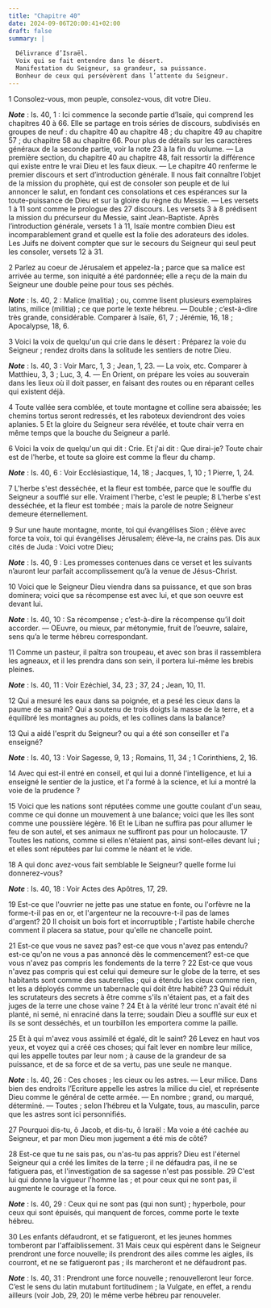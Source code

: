 ```yaml
---
title: "Chapitre 40"
date: 2024-09-06T20:00:41+02:00
draft: false
summary: |
  
  Délivrance d’Israël.
  Voix qui se fait entendre dans le désert.
  Manifestation du Seigneur, sa grandeur, sa puissance.
  Bonheur de ceux qui persévèrent dans l’attente du Seigneur.
---
```



1 Consolez-vous, mon peuple, consolez-vous, dit votre Dieu.

***Note*** :  Is. 40, 1 : Ici commence la seconde partie d’Isaïe, qui comprend les chapitres 40 à 66. Elle se partage en trois séries de discours, subdivisés en groupes de neuf : du chapitre 40 au chapitre 48 ; du chapitre 49 au chapitre 57 ; du chapitre 58 au chapitre 66. Pour plus de détails sur les caractères généraux de la seconde partie, voir la note 23 à la fin du volume. ― La première section, du chapitre 40 au chapitre 48, fait ressortir la différence qui existe entre le vrai Dieu et les faux dieux. ― Le chapitre 40 renferme le premier discours et sert d’introduction générale. Il nous fait connaître l’objet de la mission du prophète, qui est de consoler son peuple et de lui annoncer le salut, en fondant ces consolations et ces espérances sur la toute-puissance de Dieu et sur la gloire du règne du Messie. ― Les versets 1 à 11 sont comme le prologue des 27 discours. Les versets 3 à 8 prédisent la mission du précurseur du Messie, saint Jean-Baptiste. Après l’introduction générale, versets 1 à 11, Isaïe montre
combien Dieu est incomparablement grand et quelle est la folie des adorateurs des idoles. Les Juifs ne doivent compter que sur le secours du Seigneur qui seul peut les consoler, versets 12 à 31.

2 Parlez au coeur de Jérusalem et appelez-la ; parce que sa malice est arrivée au terme, son iniquité a été pardonnée; elle a reçu de la main du Seigneur une double peine pour tous ses péchés.

***Note*** :  Is. 40, 2 : Malice (malitia) ; ou, comme lisent plusieurs exemplaires latins, milice (militia) ; ce que porte le texte hébreu. ― Double ; c’est-à-dire très grande, considérable. Comparer à Isaïe, 61, 7 ; Jérémie, 16, 18 ; Apocalypse, 18, 6.


3 Voici la voix de quelqu'un qui crie dans le désert : Préparez la voie du Seigneur ; rendez droits dans la solitude les sentiers de notre Dieu.

***Note*** :  Is. 40, 3 : Voir Marc, 1, 3 ; Jean, 1, 23. ― La voix, etc. Comparer à Matthieu, 3, 3 ; Luc, 3, 4. ― En Orient, on prépare les voies au souverain dans les lieux où il doit passer, en faisant des routes ou en réparant celles qui existent déjà.

4 Toute vallée sera comblée, et toute montagne et colline sera abaissée; les chemins tortus seront redressés, et les raboteux deviendront des voies aplanies. 5 Et la gloire du Seigneur sera révélée, et toute chair verra en même temps que la bouche du Seigneur a parlé.


6 Voici la voix de quelqu'un qui dit : Crie. Et j'ai dit : Que dirai-je? Toute chair est de l'herbe, et toute sa gloire est comme la fleur du champ.

***Note*** :  Is. 40, 6 : Voir Ecclésiastique, 14, 18 ; Jacques, 1, 10 ; 1 Pierre, 1, 24.

7 L'herbe s'est desséchée, et la fleur est tombée, parce que le souffle du Seigneur a soufflé sur elle. Vraiment l'herbe, c'est le peuple; 8 L'herbe s'est desséchée, et la fleur est tombée ; mais la parole de notre Seigneur demeure éternellement.


9 Sur une haute montagne, monte, toi qui évangélises Sion ; élève avec force ta voix, toi qui évangélises Jérusalem; élève-la, ne crains pas. Dis aux cités de Juda : Voici votre Dieu;

***Note*** :  Is. 40, 9 : Les promesses contenues dans ce verset et les suivants n’auront leur parfait accomplissement qu’à la venue de Jésus-Christ.


10 Voici que le Seigneur Dieu viendra dans sa puissance, et que son bras dominera; voici que sa récompense est avec lui, et que son oeuvre est devant lui.

***Note*** :  Is. 40, 10 : Sa récompense ; c’est-à-dire la récompense qu’il doit accorder. ― OEuvre, ou mieux, par métonymie, fruit de l’oeuvre, salaire, sens qu’a le terme hébreu correspondant.

11 Comme un pasteur, il paîtra son troupeau, et avec son bras il rassemblera les agneaux, et il les prendra dans son sein, il portera lui-même les brebis pleines.

***Note*** :  Is. 40, 11 : Voir Ezéchiel, 34, 23 ; 37, 24 ; Jean, 10, 11.


12 Qui a mesuré les eaux dans sa poignée, et a pesé les cieux dans la paume de sa main? Qui a soutenu de trois doigts la masse de la terre, et a équilibré les montagnes au poids, et les collines dans la balance?


13 Qui a aidé l'esprit du Seigneur? ou qui a été son conseiller et l'a enseigné?

***Note*** :  Is. 40, 13 : Voir Sagesse, 9, 13 ; Romains, 11, 34 ; 1 Corinthiens, 2, 16.

14 Avec qui est-il entré en conseil, et qui lui a donné l'intelligence, et lui a enseigné le sentier de la justice, et l'a formé à la science, et lui a montré la voie de la prudence ?


15 Voici que les nations sont réputées comme une goutte coulant d'un seau, comme ce qui donne un mouvement à une balance; voici que les îles sont comme une poussière légère. 16 Et le Liban ne suffira pas pour allumer le feu de son autel, et ses animaux ne suffiront pas pour un holocauste. 17 Toutes les nations, comme si elles n'étaient pas, ainsi sont-elles devant lui ; et elles sont réputées par lui comme le néant et le vide.


18 A qui donc avez-vous fait semblable le Seigneur? quelle forme lui donnerez-vous?

***Note*** :  Is. 40, 18 : Voir Actes des Apôtres, 17, 29.

19 Est-ce que l'ouvrier ne jette pas une statue en fonte, ou l'orfèvre ne la forme-t-il pas en or, et l'argenteur ne la recouvre-t-il pas de lames d'argent? 20 Il choisit un bois fort et incorruptible ; l'artiste habile cherche comment il placera sa statue, pour qu'elle ne chancelle point.


21 Est-ce que vous ne savez pas? est-ce que vous n'avez pas entendu? est-ce qu'on ne vous a pas annoncé dès le commencement? est-ce que vous n'avez pas compris les fondements de la terre ? 22 Est-ce que vous n'avez pas compris qui est celui qui demeure sur le globe de la terre, et ses habitants sont comme des sauterelles ; qui a étendu les cieux comme rien, et les a déployés comme un tabernacle qui doit être habité? 23 Qui réduit les scrutateurs des secrets à être comme s'ils n'étaient pas, et a fait des juges de la terre une chose vaine ? 24 Et à la vérité leur tronc n'avait été ni planté, ni semé, ni enraciné dans la terre; soudain Dieu a soufflé sur eux et ils se sont desséchés, et un tourbillon les emportera comme la paille.


25 Et à qui m'avez vous assimilé et égalé, dit le saint? 26 Levez en haut vos yeux, et voyez qui a créé ces choses; qui fait lever en nombre leur milice, qui les appelle toutes par leur nom ; à cause de la grandeur de sa puissance, et de sa force et de sa vertu, pas une seule ne manque.

***Note*** :  Is. 40, 26 : Ces choses ; les cieux ou les astres. ― Leur milice. Dans bien des endroits l’Ecriture appelle les astres la milice du ciel, et représente Dieu comme le général de cette armée. ― En nombre ; grand, ou marqué, déterminé. ― Toutes ; selon l’hébreu et la Vulgate, tous, au masculin, parce que les astres sont ici personnifiés.


27 Pourquoi dis-tu, ô Jacob, et dis-tu, ô Israël : Ma voie a été cachée au Seigneur, et par mon Dieu mon jugement a été mis de côté?


28 Est-ce que tu ne sais pas, ou n'as-tu pas appris? Dieu est l'éternel Seigneur qui a créé les limites de la terre ; il ne défaudra pas, il ne se fatiguera pas, et l'investigation de sa sagesse n'est pas possible. 29 C'est lui qui donne la vigueur l'homme las ; et pour ceux qui ne sont pas, il augmente le courage et la force.

***Note*** :  Is. 40, 29 : Ceux qui ne sont pas (qui non sunt) ; hyperbole, pour ceux qui sont épuisés, qui manquent de forces, comme porte le texte hébreu.


30 Les enfants défaudront, et se fatigueront, et les jeunes hommes tomberont par l'affaiblissement. 31 Mais ceux qui espèrent dans le Seigneur prendront une force nouvelle; ils prendront des ailes comme les aigles, ils courront, et ne se fatigueront pas ; ils marcheront et ne défaudront pas.

***Note*** :  Is. 40, 31 : Prendront une force nouvelle ; renouvelleront leur force. C’est le sens du latin mutabunt fortitudinem ; la Vulgate, en effet, a rendu ailleurs (voir Job, 29, 20) le même verbe hébreu par renouveler.

